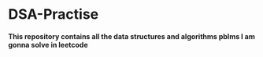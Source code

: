 # DSA-Practise

#### This repository contains all the data structures and algorithms pblms I am gonna solve in leetcode
